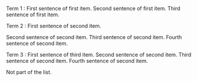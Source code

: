 Term 1
: First sentence of first item.
Second sentence of first item.
Third sentence of first item.

Term 2
: First sentence of second item.

  Second sentence of second item.
Third sentence of second item.
Fourth sentence of second item.

Term 3
: First sentence of third item.
  Second sentence of second item.
  Third sentence of second item.
  Fourth sentence of second item.

Not part of the list.

